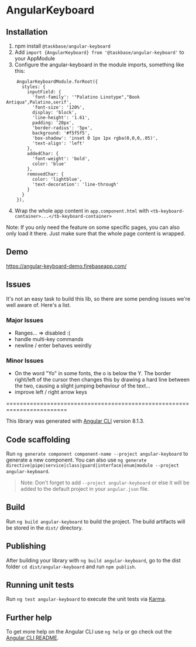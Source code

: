 # AngularKeyboard

## Installation

1. npm install `@taskbase/angular-keyboard`
2. Add `import {AngularKeyboard} from '@taskbase/angular-keyboard'` to your AppModule
3. Configure the angular-keyboard in the module imports, something like this:
```
    AngularKeyboardModule.forRoot({
      styles: {
        inputField: {
          'font-family': '"Palatino Linotype","Book Antiqua",Palatino,serif',
          'font-size': '120%',
          display: 'block',
          'line-height': '1.61',
          padding: '20px',
          'border-radius': '5px',
          background: '#f5f5f5',
          'box-shadow': 'inset 0 1px 1px rgba(0,0,0,.05)',
          'text-align': 'left'
        },
        addedChar: {
          'font-weight': 'bold',
          color: 'blue'
        },
        removedChar: {
          color: 'lightblue',
          'text-decoration': 'line-through'
        }
      }
    }),
```
4. Wrap the whole app content in `app.component.html` with `<tb-keyboard-container>...</tb-keyboard-container>`

Note: If you only need the feature on some specific pages, you can also only load it there. Just make sure that the whole page content is wrapped.


## Demo
https://angular-keyboard-demo.firebaseapp.com/

## 

## Issues
It's not an easy task to build this lib, so there are some pending issues we're well aware of. Here's a list.

### Major Issues
- Ranges... => disabled :(
- handle multi-key commands
- newline / enter behaves weirdly

### Minor Issues
- On the word "Yo" in some fonts, the o is below the Y. The border right/left of the cursor then changes this by drawing a hard line between the two, causing a slight jumping behaviour of the text...
- improve left / right arrow keys



========================================================================

This library was generated with [Angular CLI](https://github.com/angular/angular-cli) version 8.1.3.

## Code scaffolding

Run `ng generate component component-name --project angular-keyboard` to generate a new component. You can also use `ng generate directive|pipe|service|class|guard|interface|enum|module --project angular-keyboard`.
> Note: Don't forget to add `--project angular-keyboard` or else it will be added to the default project in your `angular.json` file. 

## Build

Run `ng build angular-keyboard` to build the project. The build artifacts will be stored in the `dist/` directory.

## Publishing

After building your library with `ng build angular-keyboard`, go to the dist folder `cd dist/angular-keyboard` and run `npm publish`.

## Running unit tests

Run `ng test angular-keyboard` to execute the unit tests via [Karma](https://karma-runner.github.io).

## Further help

To get more help on the Angular CLI use `ng help` or go check out the [Angular CLI README](https://github.com/angular/angular-cli/blob/master/README.md).
